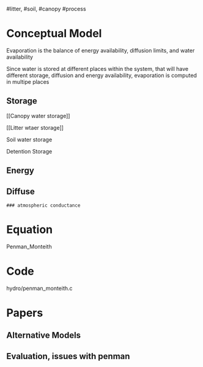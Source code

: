 


 #litter, #soil, #canopy #process

# Conceptual Model

Evaporation is the balance of energy availability, diffusion limits, and water availability

Since water is stored at different places within the system, that will have different storage, diffusion and energy availability, evaporation is computed  in multipe places

## Storage
[[Canopy water storage]]

[[Litter wtaer storage]]

Soil water storage

Detention Storage

## Energy


## Diffuse 
	### atmospheric conductance
	
# Equation

Penman_Monteith


# Code

hydro/penman_monteith.c


# Papers
## Alternative Models
## Evaluation, issues with penman


